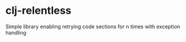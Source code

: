 # clj-relentless
Simple library enabling retrying code sections for n times with exception handling
